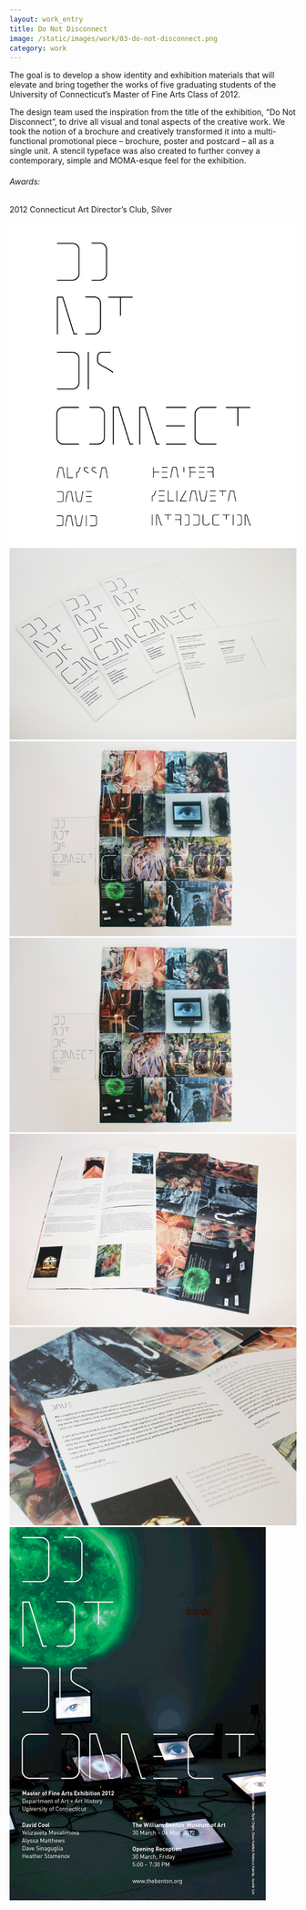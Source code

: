 ```yaml
---
layout: work_entry
title: Do Not Disconnect
image: /static/images/work/03-do-not-disconnect.png
category: work
---
```


The goal is to develop a show identity and exhibition materials that will elevate and bring together the works of five graduating students of the University of Connecticut’s Master of Fine Arts Class of 2012.

The design team used the inspiration from the title of the exhibition, “Do Not Disconnect”, to drive all visual and tonal aspects of the creative work. We took the notion of a brochure and creatively transformed it into a multi-functional promotional piece – brochure, poster and postcard – all as a single unit. A stencil typeface was also created to further convey a contemporary, simple and MOMA-esque feel for the exhibition.

###### Awards: ######
2012 Connecticut Art Director’s Club, Silver

![placeholder](/static/images/work/do-not-disconnect/do-not-disconnect-1.jpg "")
![placeholder](/static/images/work/do-not-disconnect/do-not-disconnect-2.jpg "")
![placeholder](/static/images/work/do-not-disconnect/do-not-disconnect-3.jpg "")
![placeholder](/static/images/work/do-not-disconnect/do-not-disconnect-3.jpg "")
![placeholder](/static/images/work/do-not-disconnect/do-not-disconnect-4.jpg "")
![placeholder](/static/images/work/do-not-disconnect/do-not-disconnect-5.jpg "")
![placeholder](/static/images/work/do-not-disconnect/do-not-disconnect-6.gif "")

